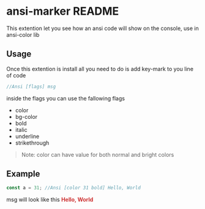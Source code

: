 # ansi-marker README

This extention let you see how an ansi code will show on the console, use in ansi-color lib

## Usage

Once this extention is install all you need to do is add key-mark to you line of code

```javascript
//Ansi [flags] msg
```

inside the flags you can use the fallowing flags

-   color
-   bg-color
-   bold
-   italic
-   underline
-   strikethrough

> Note: color can have value for both normal and bright colors

## Example

```javascript
const a = 31; //Ansi [color 31 bold] Hello, World
```

msg will look like this <span style="color:rgba(205,49,49,1); font-weight:bold;">Hello, World</span>
